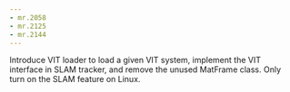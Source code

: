 ```yaml
---
- mr.2058
- mr.2125
- mr.2144
---
```

Introduce VIT loader to load a given VIT system, implement the VIT interface in SLAM tracker, and remove the unused MatFrame class. Only turn on the SLAM feature on Linux.
